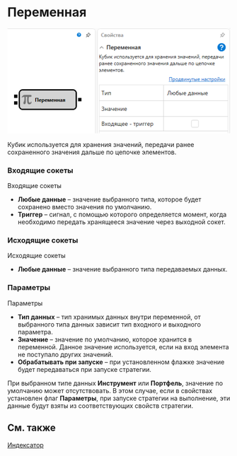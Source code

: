 # Переменная

![Designer Variable 00](../images/Designer_Variable_00.png)

Кубик используется для хранения значений, передачи ранее сохраненного значения дальше по цепочке элементов.

### Входящие сокеты

Входящие сокеты

- **Любые данные** – значение выбранного типа, которое будет сохранено вместо значения по умолчанию.
- **Триггер** – сигнал, с помощью которого определяется момент, когда необходимо передать хранящееся значение через выходной сокет.

### Исходящие сокеты

Исходящие сокеты

- **Любые данные** – значение выбранного типа передаваемых данных.

### Параметры

Параметры

- **Тип данных** – тип хранимых данных внутри переменной, от выбранного типа данных зависит тип входного и выходного параметра.
- **Значение** – значение по умолчанию, которое хранится в переменной. Данное значение используется, если на вход элемента не поступало других значений.
- **Обрабатывать при запуске** – при установленном флажке значение будет передаваться при запуске стратегии.

При выбранном типе данных **Инструмент** или **Портфель**, значение по умолчанию может отсутствовать. В этом случае, если в свойствах установлен флаг **Параметры**, при запуске стратегии на выполнение, эти данные будут взяты из соответствующих свойств стратегии.

## См. также

[Индексатор](Designer_Indexer.md)
